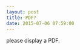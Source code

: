 ```yaml
---
layout: post
title: PDF?
date: 2015-07-06 07:59:00
---
```


<object data="/pdf/Neil Postman “The Age of Show Business”.pdf" width="1000" height="1000" type='application/pdf'></object>

please display a PDF.
